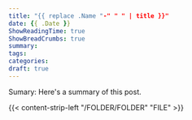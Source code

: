 ```yaml
---
title: "{{ replace .Name "-" " " | title }}"
date: {{ .Date }}
ShowReadingTime: true
ShowBreadCrumbs: true
summary: 
tags:
categories:
draft: true
---
```

Sumary: Here's a summary of this post.

{{< content-strip-left "/FOLDER/FOLDER" "FILE" >}}